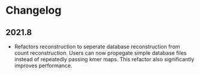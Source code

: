 # Changelog

## 2021.8

* Refactors reconstruction to seperate database reconstruction from count reconstruction. Users can now propegate simple database files instead of repeatedly passing kmer maps. This refactor also significantly improves performance.
<!-- * Introduces a pipeline to streamline reconstruction (`side_reconstruct`) which will reconstruct the database, table, and taxonomy
* Introduces a pipeline to streamline tree building (`reconstruct_tree`) which will generate representative fragments and insert them into a SEPP tree -->
<!-- * Introduces a function to to track -->